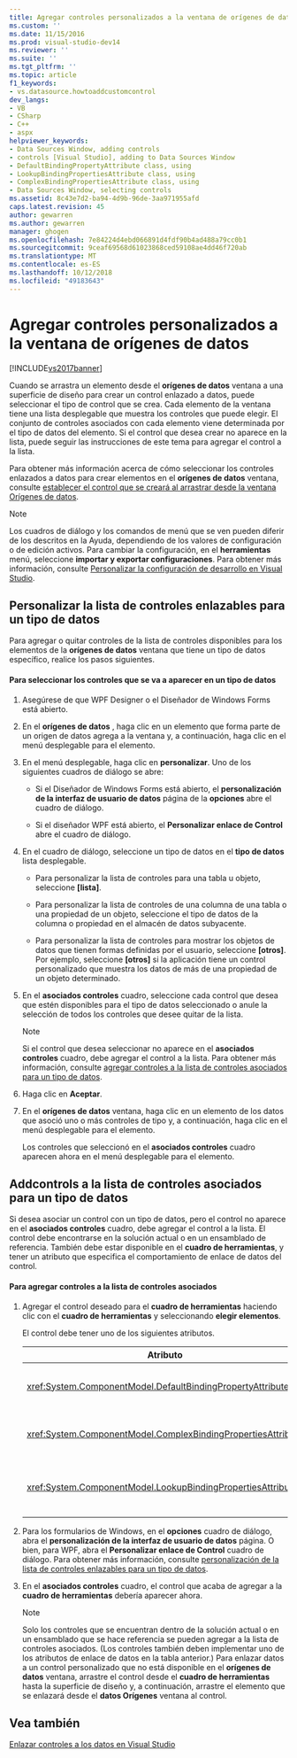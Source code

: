 ```yaml
---
title: Agregar controles personalizados a la ventana de orígenes de datos | Documentos de Microsoft
ms.custom: ''
ms.date: 11/15/2016
ms.prod: visual-studio-dev14
ms.reviewer: ''
ms.suite: ''
ms.tgt_pltfrm: ''
ms.topic: article
f1_keywords:
- vs.datasource.howtoaddcustomcontrol
dev_langs:
- VB
- CSharp
- C++
- aspx
helpviewer_keywords:
- Data Sources Window, adding controls
- controls [Visual Studio], adding to Data Sources Window
- DefaultBindingPropertyAttribute class, using
- LookupBindingPropertiesAttribute class, using
- ComplexBindingPropertiesAttribute class, using
- Data Sources Window, selecting controls
ms.assetid: 8c43e7d2-ba94-4d9b-96de-3aa971955afd
caps.latest.revision: 45
author: gewarren
ms.author: gewarren
manager: ghogen
ms.openlocfilehash: 7e84224d4ebd066891d4fdf90b4ad488a79cc0b1
ms.sourcegitcommit: 9ceaf69568d61023868ced59108ae4dd46f720ab
ms.translationtype: MT
ms.contentlocale: es-ES
ms.lasthandoff: 10/12/2018
ms.locfileid: "49183643"
---
```

# <a name="add-custom-controls-to-the-data-sources-window"></a>Agregar controles personalizados a la ventana de orígenes de datos
[!INCLUDE[vs2017banner](../includes/vs2017banner.md)]

  
Cuando se arrastra un elemento desde el **orígenes de datos** ventana a una superficie de diseño para crear un control enlazado a datos, puede seleccionar el tipo de control que se crea. Cada elemento de la ventana tiene una lista desplegable que muestra los controles que puede elegir. El conjunto de controles asociados con cada elemento viene determinada por el tipo de datos del elemento. Si el control que desea crear no aparece en la lista, puede seguir las instrucciones de este tema para agregar el control a la lista.  
  
 Para obtener más información acerca de cómo seleccionar los controles enlazados a datos para crear elementos en el **orígenes de datos** ventana, consulte [establecer el control que se creará al arrastrar desde la ventana Orígenes de datos](../data-tools/set-the-control-to-be-created-when-dragging-from-the-data-sources-window.md).  
  
> [!NOTE]
>  Los cuadros de diálogo y los comandos de menú que se ven pueden diferir de los descritos en la Ayuda, dependiendo de los valores de configuración o de edición activos. Para cambiar la configuración, en el **herramientas** menú, seleccione **importar y exportar configuraciones**. Para obtener más información, consulte [Personalizar la configuración de desarrollo en Visual Studio](http://msdn.microsoft.com/en-us/22c4debb-4e31-47a8-8f19-16f328d7dcd3).  
  
##  <a name="customizinglist"></a> Personalizar la lista de controles enlazables para un tipo de datos  
 Para agregar o quitar controles de la lista de controles disponibles para los elementos de la **orígenes de datos** ventana que tiene un tipo de datos específico, realice los pasos siguientes.  
  
#### <a name="to-select-the-controls-to-be-listed-for-a-data-type"></a>Para seleccionar los controles que se va a aparecer en un tipo de datos  
  
1.  Asegúrese de que WPF Designer o el Diseñador de Windows Forms está abierto.  
  
2.  En el **orígenes de datos** , haga clic en un elemento que forma parte de un origen de datos agrega a la ventana y, a continuación, haga clic en el menú desplegable para el elemento.  
  
3.  En el menú desplegable, haga clic en **personalizar**. Uno de los siguientes cuadros de diálogo se abre:  
  
    -   Si el Diseñador de Windows Forms está abierto, el **personalización de la interfaz de usuario de datos** página de la **opciones** abre el cuadro de diálogo.  
  
    -   Si el diseñador WPF está abierto, el **Personalizar enlace de Control** abre el cuadro de diálogo.  
  
4.  En el cuadro de diálogo, seleccione un tipo de datos en el **tipo de datos** lista desplegable.  
  
    -   Para personalizar la lista de controles para una tabla u objeto, seleccione **[lista]**.  
  
    -   Para personalizar la lista de controles de una columna de una tabla o una propiedad de un objeto, seleccione el tipo de datos de la columna o propiedad en el almacén de datos subyacente.  
  
    -   Para personalizar la lista de controles para mostrar los objetos de datos que tienen formas definidas por el usuario, seleccione **[otros]**. Por ejemplo, seleccione **[otros]** si la aplicación tiene un control personalizado que muestra los datos de más de una propiedad de un objeto determinado.  
  
5.  En el **asociados controles** cuadro, seleccione cada control que desea que estén disponibles para el tipo de datos seleccionado o anule la selección de todos los controles que desee quitar de la lista.  
  
    > [!NOTE]
    >  Si el control que desea seleccionar no aparece en el **asociados controles** cuadro, debe agregar el control a la lista. Para obtener más información, consulte [agregar controles a la lista de controles asociados para un tipo de datos](#addingcontrols).  
  
6.  Haga clic en **Aceptar**.  
  
7.  En el **orígenes de datos** ventana, haga clic en un elemento de los datos que asoció uno o más controles de tipo y, a continuación, haga clic en el menú desplegable para el elemento.  
  
     Los controles que seleccionó en el **asociados controles** cuadro aparecen ahora en el menú desplegable para el elemento.  
  
##  <a name="addingcontrols"></a> Addcontrols a la lista de controles asociados para un tipo de datos  
 Si desea asociar un control con un tipo de datos, pero el control no aparece en el **asociados controles** cuadro, debe agregar el control a la lista. El control debe encontrarse en la solución actual o en un ensamblado de referencia. También debe estar disponible en el **cuadro de herramientas**, y tener un atributo que especifica el comportamiento de enlace de datos del control.  
  
#### <a name="to-add-controls-to-the-list-of-associated-controls"></a>Para agregar controles a la lista de controles asociados  
  
1.  Agregar el control deseado para el **cuadro de herramientas** haciendo clic con el **cuadro de herramientas** y seleccionando **elegir elementos**.  
  
     El control debe tener uno de los siguientes atributos.  
  
    |Atributo|Descripción|  
    |---------------|-----------------|  
    |<xref:System.ComponentModel.DefaultBindingPropertyAttribute>|Implemente este atributo en controles simples que muestran una sola columna (o propiedad) de datos, como un <xref:System.Windows.Forms.TextBox>.|  
    |<xref:System.ComponentModel.ComplexBindingPropertiesAttribute>|Implemente este atributo en controles que muestren listas (o tablas) de datos, como un <xref:System.Windows.Forms.DataGridView>.|  
    |<xref:System.ComponentModel.LookupBindingPropertiesAttribute>|Implemente este atributo en controles que muestren listas (o tablas) de datos, sino también la necesidad de presentar una única columna o propiedad, como un <xref:System.Windows.Forms.ComboBox>.|  
  
2.  Para los formularios de Windows, en el **opciones** cuadro de diálogo, abra el **personalización de la interfaz de usuario de datos** página. O bien, para WPF, abra el **Personalizar enlace de Control** cuadro de diálogo. Para obtener más información, consulte [personalización de la lista de controles enlazables para un tipo de datos](#customizinglist).  
  
3.  En el **asociados controles** cuadro, el control que acaba de agregar a la **cuadro de herramientas** debería aparecer ahora.  
  
    > [!NOTE]
    >  Solo los controles que se encuentran dentro de la solución actual o en un ensamblado que se hace referencia se pueden agregar a la lista de controles asociados. (Los controles también deben implementar uno de los atributos de enlace de datos en la tabla anterior.) Para enlazar datos a un control personalizado que no está disponible en el **orígenes de datos** ventana, arrastre el control desde el **cuadro de herramientas** hasta la superficie de diseño y, a continuación, arrastre el elemento que se enlazará desde el **datos Orígenes** ventana al control.  
  
## <a name="see-also"></a>Vea también  
 [Enlazar controles a los datos en Visual Studio](../data-tools/bind-controls-to-data-in-visual-studio.md)


